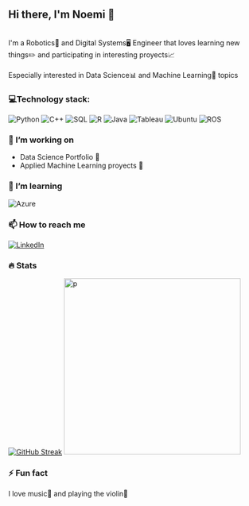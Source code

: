 ## Hi there, I'm Noemi 👋
<br>I'm a Robotics🤖 and Digital Systems🖥️ Engineer that loves learning new things✏️ and participating in interesting proyects📈</br>
<br>Especially interested in Data Science📊 and Machine Learning🧠 topics</br>

### 💻Technology stack:
<div display="flex">
  <img src="https://img.shields.io/badge/Python-FFD43B?style=for-the-badge&logo=python&logoColor=blue" alt="Python"/>
  <img src="https://img.shields.io/badge/C%2B%2B-00599C?style=for-the-badge&logo=c%2B%2B&logoColor=white" alt="C++"/>
  <img src="https://img.shields.io/badge/MySQL-00000F?style=for-the-badge&logo=mysql&logoColor=white" alt="SQL"/>
  <img src="https://img.shields.io/badge/R-276DC3?style=for-the-badge&logo=r&logoColor=white" alt="R"/>
  <img src="https://img.shields.io/badge/Java-ED8B00?style=for-the-badge&logo=openjdk&logoColor=white" alt="Java"/>
  <img src="https://img.shields.io/badge/Tableau-E97627?style=for-the-badge&logo=Tableau&logoColor=white" alt="Tableau"/>
  <img src="https://img.shields.io/badge/Ubuntu-E95420?style=for-the-badge&logo=ubuntu&logoColor=white" alt="Ubuntu"/>
  <img src="https://img.shields.io/badge/ROS-22314E?style=for-the-badge&logo=ROS&logoColor=white" alt="ROS"/>
</div>

### 🔭 I’m working on

- Data Science Portfolio 📑
- Applied Machine Learning proyects 🐍

### 🌱 I’m learning
<div display="flex">
  <img src="https://img.shields.io/badge/Microsoft_Azure-0089D6?style=for-the-badge&logo=microsoft-azure&logoColor=white" alt="Azure"/>
  <!--img src="https://img.shields.io/badge/PowerBI-F2C811?style=for-the-badge&logo=Power%20BI&logoColor=white" alt="PowerBi"/-->
</div>

### 📫 How to reach me

<div display="flex">
  <a href="https://www.linkedin.com/in/noemi-carolina/">
    <img src="https://img.shields.io/badge/linkedin-%230077B5.svg?style=for-the-badge&logo=linkedin&logoColor=white" alt="LinkedIn"/>
  </a>
</div>

### 🔥 Stats
[![GitHub Streak](http://github-readme-streak-stats.herokuapp.com?user=Noemi1313&theme=dark&background=000000)](https://git.io/streak-stats)
<img src="https://github-readme-stats.vercel.app/api/top-langs/?username=Noemi1313&layout=compact&theme=vision-friendly-dark" alt ="p" width="355"/>
<!--![Noemi's GitHub stats](https://github-readme-stats.vercel.app/api?username=Noemi1313&show_icons=true&theme=radical)-->

### ⚡ Fun fact
I love music🎵 and playing the violin🎻


